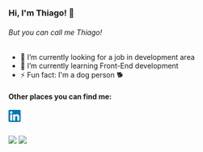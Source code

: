 ### Hi, I'm Thiago! 👋
###### But you can call me Thiago!

<!--
**leticiasvalle/leticiasvalle** is a ✨ _special_ ✨ repository because its `README.md` (this file) appears on your GitHub profile.
-->

- 🔭 I’m currently looking for a job in development area
- 🌱 I’m currently learning Front-End development
- ⚡ Fun fact: I'm a dog person 🐕

#### Other places you can find me:

<a href="https://www.linkedin.com/in/thiago-silva-383049192"><img align="left" src="https://github.com/leticiasvalle/leticiasvalle/blob/main/icones/linkedin.png?raw=true"/></a></br></br>

<p>
  <img align="center" src="https://github-readme-stats.vercel.app/api?username=leticiasvalle&count_private=true&show_icons=true" />
  <img align="center" src="https://github-readme-stats.vercel.app/api/top-langs/?username=leticiasvalle&layout=compact" />
</p>

